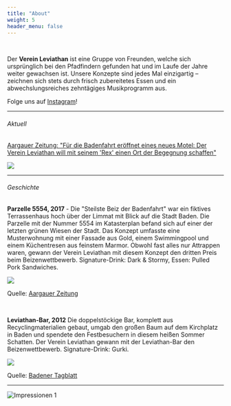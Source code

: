 ```yaml
---
title: "About"
weight: 5
header_menu: false
---
```


<br>

Der **Verein Leviathan** ist eine Gruppe von Freunden, welche sich ursprünglich bei den Pfadfindern gefunden hat und im Laufe der Jahre weiter gewachsen ist. Unsere Konzepte sind jedes Mal einzigartig –zeichnen sich stets durch frisch zubereitetes Essen und ein abwechslungsreiches zehntägiges Musikprogramm aus.

Folge uns auf [Instagram](https://www.instagram.com/motelrex.badenfahrt/)!

---

###### Aktuell

[Aargauer Zeitung: "Für die Badenfahrt eröffnet eines neues Motel: Der Verein Leviathan will mit seinem 'Rex' einen Ort der Begegnung schaffen"](https://www.aargauerzeitung.ch/aargau/baden/baden-fuer-die-badenfahrt-eroeffnet-ein-neues-hotel-der-verein-leviathan-will-mit-seinem-motel-rex-einen-ort-der-begegnung-schaffen-ld.2479936)

![](images/BaFa_2023.png)

---

###### Geschichte

**Parzelle 5554, 2017** - Die "Steilste Beiz der Badenfahrt" war ein fiktives Terrassenhaus hoch über der Limmat mit Blick auf die Stadt Baden. Die Parzelle mit der Nummer 5554 im Katasterplan befand sich auf einer der letzten grünen Wiesen der Stadt. Das Konzept umfasste eine Musterwohnung mit einer Fassade aus Gold, einem Swimmingpool und einem Küchentresen aus feinstem Marmor. Obwohl fast alles nur Attrappen waren, gewann der Verein Leviathan mit diesem Konzept den dritten Preis beim Beizenwettbewerb. Signature-Drink: Dark & Stormy, Essen: Pulled Pork Sandwiches.

![](images/BaFa_2017.png)

Quelle: [Aargauer Zeitung](https://www.aargauerzeitung.ch/aargau/baden/es-ist-langst-nicht-alles-gold-was-glanzt-auf-parzelle-5554-steht-die-steilste-beiz-der-badenfahrt-ld.1445836)

<br>

**Leviathan-Bar, 2012** Die doppelstöckige Bar, komplett aus Recyclingmaterialien gebaut, umgab den großen Baum auf dem Kirchplatz in Baden und spendete den Festbesuchern in diesem heißen Sommer Schatten. Der Verein Leviathan gewann mit der Leviathan-Bar den Beizenwettbewerb. Signature-Drink: Gurki.

![](images/BaFa_2012.png)

Quelle: [Badener Tagblatt](https://www.badenertagblatt.ch/aargau/baden/die-leviathan-bar-gewinnt-wettbewerb-und-damit-10-000-franken-ld.1934329)


---

![Impressionen 1](images/riviera.png)

